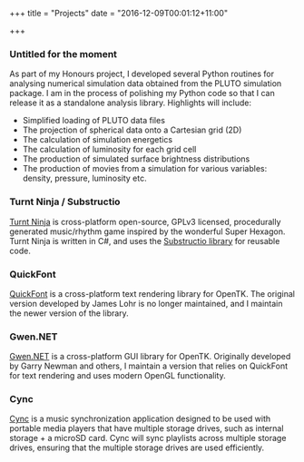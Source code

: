+++
title = "Projects"
date = "2016-12-09T00:01:12+11:00"

+++

### Untitled for the moment

As part of my Honours project, I developed several Python routines for analysing numerical simulation data obtained from the PLUTO simulation package. I am in the process of polishing my Python code so that I can release it as a standalone analysis library. Highlights will include:

* Simplified loading of PLUTO data files
* The projection of spherical data onto a Cartesian grid (2D)
* The calculation of simulation energetics
* The calculation of luminosity for each grid cell
* The production of simulated surface brightness distributions
* The production of movies from a simulation for various variables: density, pressure, luminosity etc.

### Turnt Ninja / Substructio

[Turnt Ninja](https://github.com/opcon/turnt-ninja) is cross-platform open-source, GPLv3 licensed, procedurally generated music/rhythm game inspired by the wonderful Super Hexagon.
Turnt Ninja is written in C#, and uses the [Substructio library](https://github.com/opcon/substructio) for reusable code.

### QuickFont

[QuickFont](https://github.com/opcon/quickfont) is a cross-platform text rendering library for OpenTK.
The original version developed by James Lohr is no longer maintained, and I maintain the newer version of the library.

### Gwen.NET

[Gwen.NET](https://github.com/opcon/gwen-nolegacy-opentk-renderer) is a cross-platform GUI library for OpenTK.
Originally developed by Garry Newman and others, I maintain a version that relies on QuickFont for text rendering and uses modern OpenGL functionality.

### Cync

[Cync](https://github.com/opcon/cync) is a music synchronization application designed to be used with portable media players that have multiple storage drives, such as internal storage + a microSD card.
Cync will sync playlists across multiple storage drives, ensuring that the multiple storage drives are used efficiently.
